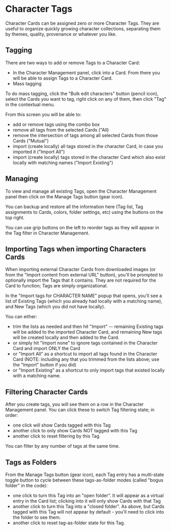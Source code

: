 # Character Tags

Character Cards can be assigned zero or more Character Tags. They are useful to organize quickly growing character collections, separating them by themes, quality, provenance or whatever you like.

## Tagging

There are two ways to add or remove Tags to a Character Card:

- In the Character Management panel, click into a Card. From there you will be able to assign Tags to a Character Card.
- Mass tagging

To do mass tagging, click the "Bulk edit characters" button (pencil icon), select the Cards you want to tag, right click on any of them, then click "Tag" in the contextual menu.

From this screen you will be able to:
- add or remove tags using the combo box
- remove all tags from the selected Cards ("All)
- remove the intersection of tags among all selected Cards from those Cards ("Mutual")
- import (create locally) all tags stored in the character Card, in case you imported it ("Import All")
- import (create locally) tags stored in the character Card which also exist locally with matching names ("Import Existing")

## Managing

To view and manage all existing Tags, open the Character Management panel then click on the Manage Tags button (gear icon).

You can backup and restore all the information here (Tag list, Tag assignments to Cards, colors, folder settings, etc) using the buttons on the top right.

You can use grip buttons on the left to reorder tags as they will appear in the Tag filter in Character Management.

## Importing Tags when importing Characters Cards

When importing external Character Cards from downloaded images (or from the "Import content from external URL" button), you'll be prompted to optionally import the Tags that it contains. They are not required for the Card to function; Tags are simply organizational.

In the "Import tags for CHARACTER NAME" popup that opens, you'll see a list of Existing Tags (which you already had locally with a matching name), and New Tags (which you did not have locally).

You can either:

- trim the lists as needed and then hit "Import" -- remaining Existing tags will be added to the imported Character Card, and remaining New tags will be created locally and then added to the Card.
- or simply hit "Import none" to ignore tags contained in the Character Card and import ONLY the Card
- or "Import All" as a shortcut to import all tags found in the Character Card (NOTE: including any that you trimmed from the lists above; use the "Import" button if you did)
- or "Import Existing" as a shortcut to only import tags that existed locally with a matching name.

## Filtering Character Cards

After you create tags, you will see them on a row in the Character Management panel. You can click these to switch Tag filtering state; in order:

- one click will show Cards tagged with this Tag
- another click to only show Cards NOT tagged with this Tag
- another click to reset filtering by this Tag

You can filter by any number of tags at the same time.

## Tags as Folders

From the Manage Tags button (gear icon), each Tag entry has a multi-state toggle button to cycle between these tags-as-folder modes (called "bogus folder" in the code):

- one click to turn this Tag into an "open folder". It will appear as a virtual entry in the Card list; clicking into it will only show Cards with that Tag
- another click to turn this Tag into a "closed folder". As above, but Cards tagged with this Tag will not appear by default - you'll need to click into the folder to see them.
- another click to reset tag-as-folder state for this Tag.

